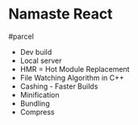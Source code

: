 # Namaste React


#parcel
- Dev build
- Local server
- HMR = Hot Module Replacement
- File Watching Algorithm in C++
- Cashing - Faster Builds
- Minification
- Bundling
- Compress